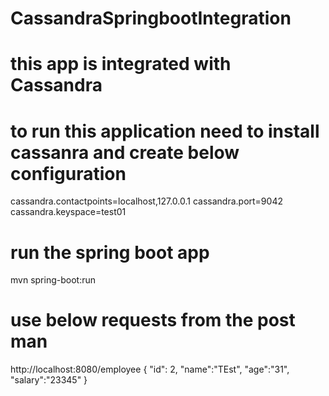 # CassandraSpringbootIntegration
# this app is integrated with Cassandra
# to run this application need to install cassanra and create below configuration
cassandra.contactpoints=localhost,127.0.0.1
cassandra.port=9042
cassandra.keyspace=test01

# run the spring boot app
   mvn spring-boot:run
# use below requests from the post man
 
 
 http://localhost:8080/employee
 {
	 "id": 2,
	"name":"TEst",
	"age":"31",
	"salary":"23345"
}
